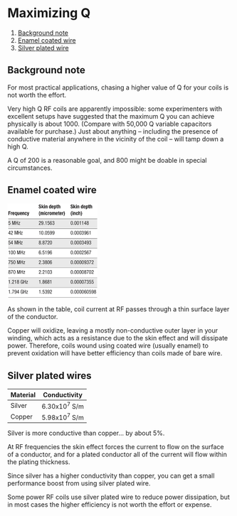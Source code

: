 # Maximizing Q

1. [Background note](#background-note)
2. [Enamel coated wire](#enamel-coated-wire)
2. [Silver plated wire](#silver-plated-wire)

## Background note

For most practical applications, chasing a higher value of Q for your coils
is not worth the effort.

Very high Q RF coils are apparently impossible: some experimenters with excellent setups have
suggested that the maximum Q you can achieve physically is about 1000. (Compare with 50,000
Q variable capacitors available for purchase.) Just about anything – including the presence
of conductive material anywhere in the vicinity of the coil – will tamp down a high Q.

A Q of 200 is a reasonable goal, and 800 might be doable in special circumstances.

## Enamel coated wire

<img src="Images/SkinEffect.jpg" alt="Skin effect table" title="Skin effect" width="40%"/>

As shown in the table, coil current at RF passes through a thin surface layer of the conductor.

Copper will oxidize, leaving a mostly non-conductive outer layer in your winding, which acts
as a resistance due to the skin effect and will dissipate power. Therefore, coils wound using
coated wire (usually enamel) to prevent oxidation will have better efficiency than coils made
of bare wire.

## Silver plated wires

Material | Conductivity
--|--
Silver 	| 6.30x10<sup>7</sup> S/m
Copper 	| 5.98x10<sup>7</sup> S/m

Silver is more conductive than copper... by about 5%.

At RF frequencies the skin effect forces the current to flow on the surface of a conductor,
and for a plated conductor all of the current will flow within the plating thickness.

Since silver has a higher conductivity than copper, you can get a small performance boost
from using silver plated wire.

Some power RF coils use silver plated wire to reduce power dissipation, but in most cases
the higher efficiency is not worth the effort or expense.
